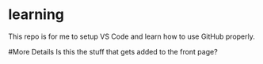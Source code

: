 # learning
This repo is for me to setup VS Code and learn how to use GitHub properly.

#More Details
Is this the stuff that gets added to the front page?